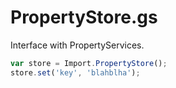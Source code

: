 # PropertyStore.gs

Interface with PropertyServices.

```js
var store = Import.PropertyStore();
store.set('key', 'blahblha');
```
